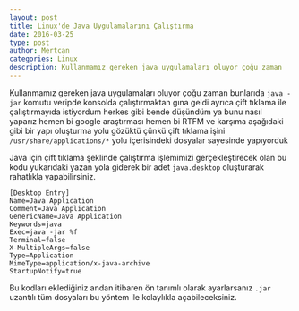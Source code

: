 ```yaml
---
layout: post
title: Linux'de Java Uygulamalarını Çalıştırma
date: 2016-03-25
type: post
author: Mertcan
categories: Linux
description: Kullanmamız gereken java uygulamaları oluyor çoğu zaman
---
```


Kullanmamız gereken java uygulamaları oluyor çoğu zaman bunlarıda `java -jar` komutu veripde konsolda çalıştırmaktan gına geldi ayrıca çift tıklama ile çalıştırmayıda istiyordum herkes gibi bende düşündüm ya bunu nasıl yaparız hemen bi google araştırması hemen bi RTFM ve karşıma aşağıdaki gibi bir yapı oluşturma yolu gözüktü çünkü çift tıklama işini `/usr/share/applications/*` yolu içerisindeki dosyalar sayesinde yapıyorduk

Java için çift tıklama şeklinde çalıştırma işlemimizi gerçekleştirecek olan bu kodu yukarıdaki yazan yola giderek bir adet `java.desktop` oluşturarak rahatlıkla yapabilirsiniz.

```
[Desktop Entry]
Name=Java Application
Comment=Java Application
GenericName=Java Application
Keywords=java
Exec=java -jar %f
Terminal=false
X-MultipleArgs=false
Type=Application
MimeType=application/x-java-archive
StartupNotify=true
```

Bu kodları eklediğiniz andan itibaren ön tanımlı olarak ayarlarsanız `.jar` uzantılı tüm dosyaları bu yöntem ile kolaylıkla açabileceksiniz.

